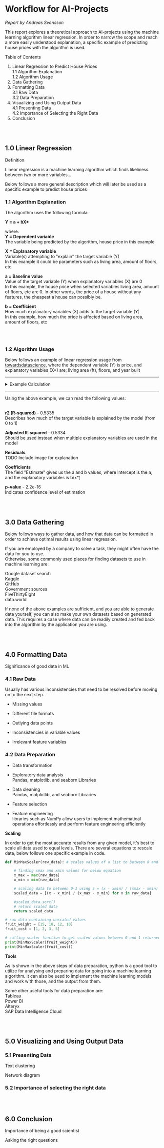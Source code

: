# **Workflow for AI-Projects** 

*Report by Andreas Svensson*

This report explores a theoretical approach to AI-projects using the machine learning algorithm linear regression. In order to narrow the scope and reach a more easily understood explanation, a specific example of predicting house prices with the algorithm is used.

Table of Contents

1. Linear Regression to Predict House Prices  
    1.1  Algorithm Explanation  
    1.2  Algorithm Usage
2. Data Gathering 
3. Formatting Data  
    3.1 Raw Data  
    3.2 Data Preparation  
4. Visualizing and Using Output Data  
    4.1 Presenting Data  
    4.2 Importance of Selecting the Right Data  
5. Conclusion  

<br/><br/>

## **1.0 Linear Regression**

Definition 

Linear regression is a machine learning algorithm which finds likeliness between two or more variables... 

Below follows a more general description which will later be used as a specific example to predict house prices 

### **1.1 Algorithm Explanation** 
The algorithm uses the following formula:  

**Y = a + bX\***

where:  
**Y = Dependent variable**  
The variable being predicted by the algorithm, house price in this example  

**X = Explanatory variable**  
Variable(s) attempting to "explain" the target variable (Y)  
In this example it could be parameters such as living area, amount of floors, etc  

**a = Baseline value**  
Value of the target variable (Y) when explanatory variables (X) are 0  
In this example, the house price when selected variables living area, amount of floors, etc are 0. In other words, the price of a house without any features, the cheapest a house can possibly be.  

**b = Coefficient**  
How much explanatory variables (X) adds to the target variable (Y)  
In this example, how much the price is affected based on living area, amount of floors, etc

<br/><br/>

### **1.2 Algorithm Usage** 

Below follows an example of linear regression usage from [towardsdatascience](https://towardsdatascience.com/linear-regression-the-basics-4daad1aeb845), where the dependent variable (Y) is price, and explanatory variables (X*) are; living area (ft), floors, and year built 

---
<details>
  <summary> Example Calculation </summary>
  
```py
**IN**:
model3 = lm(price ~ sqft_living + floors + yr_built, data = data)
summary(model3)

**OUT**:
Call:
lm(formula = price ~ sqft_living + floors + yr_built, data = data)

Residuals:
     Min       1Q   Median       3Q      Max 
-1669759  -134816   -16331   102089  4092350

Coefficients:
              Estimate Std. Error t value Pr(>|t|)    
(Intercept)  5.595e+06  1.304e+05   42.92   <2e-16 ***
sqft_living  2.948e+02  2.018e+00  146.10   <2e-16 ***
floors       7.517e+04  3.731e+03   20.15   <2e-16 ***
yr_built    -2.933e+03  6.767e+01  -43.35   <2e-16 ***
---
Signif. codes:  0 ‘***’ 0.001 ‘**’ 0.01 ‘*’ 0.05 ‘.’ 0.1 ‘ ’ 1

Residual standard error: 250800 on 21609 degrees of freedom
Multiple R-squared:  0.5335, Adjusted R-squared:  0.5334 
F-statistic:  8237 on 3 and 21609 DF,  p-value: < 2.2e-16
```
</details>

---  

Using the above example, we can read the following values: 
<br/><br/>


**r2 (R-squared)** - 0.5335  
Describes how much of the target variable is explained by the model (from 0 to 1) 

**Adjusted R-squared** - 0.5334  
Should be used instead when multiple explanatory variables are used in the model 

**Residuals**  
TODO Include image for explanation 

**Coefficients**  
The field "Estimate" gives us the a and b values, where Intercept is the a, and the explanatory variables is b(x*) 

**p-value** - 2.2e-16  
Indicates confidence level of estimation

<br/><br/>

## **3.0 Data Gathering** 

Below follows ways to gather data, and how that data can be formatted in order to achieve optimal results using linear regression. 

If you are employed by a company to solve a task, they might often have the data for you to use.  
Otherwise, some commonly used places for finding datasets to use in machine learning are: 

Google dataset search  
Kaggle  
GitHub  
Government sources  
FiveThirtyEight  
data.world  

If none of the above examples are sufficient, and you are able to generate data yourself, you can also make your own datasets based on generated data. This requires a case where data can be readily created and fed back into the algorithm by the application you are using.

<br/><br/>

## **4.0 Formatting Data**

Significance of good data in ML 

### 4.1 Raw Data 

Usually has various inconsistencies that need to be resolved before moving on to the next step.

- Missing values 

- Different file formats 

- Outlying data points 

- Inconsistencies in variable values 

- Irrelevant feature variables 

### 4.2 Data Preparation 

- Data transformation 

- Exploratory data analysis  
    Pandas, matplotlib, and seaborn Libraries  

- Data cleaning  
    Pandas, matplotlib, and seaborn Libraries  

- Feature selection  

- Feature engineering  
    libraries such as NumPy allow users to implement mathematical operations effortlessly and perform feature engineering efficiently  

**Scaling** 

In order to get the most accurate results from any given model, it's best to scale all data used to equal levels. There are several equations to rescale data, below follows one specific example in code.

```py
def MinMaxScaler(raw_data): # scales values of a list to between 0 and 1

    # finding xmax and xmin values for below equation
    x_max = max(raw_data)
    x_min = min(raw_data)

    # scaling data to between 0-1 using z = (x - xmin) / (xmax - xmin)
    scaled_data = [(x - x_min) / (x_max - x_min) for x in raw_data]

    #scaled_data.sort()
    # return scaled data
    return scaled_data

# raw data containing unscaled values
fruit_weight = [15, 18, 12, 10]
fruit_cost = [1, 2, 3, 5]

# calling scaler function to get scaled values between 0 and 1 returned
print(MinMaxScaler(fruit_weight))
print(MinMaxScaler(fruit_cost))
```

**Tools** 

As is shown in the above steps of data preparation, python is a good tool to utilize for analysing and preparing data for going into a machine learning algorithm. It can also be uesd to implement the machine learning models and work with those, and the output from them.  

Some other useful tools for data preparation are:  
Tableau  
Power BI  
Alteryx  
SAP Data Intelligence Cloud 

<br/><br/>

## **5.0 Visualizing and Using Output Data**

### 5.1 Presenting Data 

Text clustering 

Network diagram 

### 5.2 Importance of selecting the right data 

<br/><br/>

## **6.0 Conclusion**

Importance of being a good scientist 

Asking the right questions 